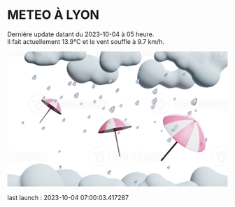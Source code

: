 # METEO À LYON

Dernière update datant du 2023-10-04 à 05 heure.  
Il fait actuellement 13.9°C et le vent souffle à 9.7 km/h.      

![](./.github/rain.png)

last launch : 2023-10-04 07:00:03.417287

